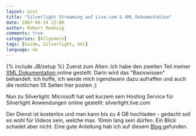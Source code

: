 ```yaml
---
layout: post
title: "Silverlight Streaming auf Live.com & XML Dokumentation"
date: 2007-06-24 22:00
author: Robert Muehsig
comments: true
categories: [Allgemein]
tags: [Guide, Silverlight, Xml]
language: de
---
```

{% include JB/setup %}
Zuerst zum Alten: Ich habe den zweiten Teil meiner<a href="{{BASE_PATH}}/artikel/guide-xml-basiswissen/" title="Guide: XML Basiswissen"> XML Dokumentation </a>online gestellt. Darin wird das "Basiswissen" behandelt. Ich hoffe, ich werde mich irgendwann dazu aufraffen und auch die restlichen 55 Seiten hier posten ;)

Nun zu Silverlight: Microsoft hat seit kurzem sein Hosting Service für Silverlight Anwendungen online gestellt: silverlight.live.com

Der Dienst ist kostenlos und man kann bis zu 4 GB hochladen - gedacht soll es wohl für Videos sein, welche max. 10min lang sein dürfen. Ein Blick schadet aber nicht.
Eine gute Anleitung hab ich auf diesem <a target="_blank" href="http://www.fabiopedrosa.info/2007/06/19/how-to-get-started-with-silverlight-streaming/" title="Silverlight Blog">Blog </a>gefunden.
